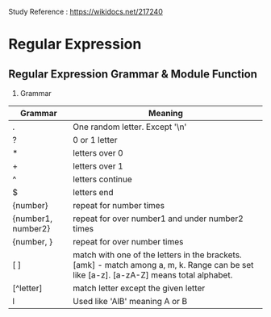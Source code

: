 Study Reference : https://wikidocs.net/217240

# Regular Expression

## Regular Expression Grammar & Module Function

1. Grammar

| Grammar | Meaning |
| ----- | ----- |
| . | One random letter. Except '\n' |
| ? | 0 or 1 letter |
| * | letters over 0 |
| + | letters over 1 |
| ^ | letters continue |
| $ | letters end |
| {number} | repeat for number times|
| {number1, number2} | repeat for over number1 and under number2 times |
| {number, } | repeat for over number times |
| [ ] | match with one of the letters in the brackets. [amk] - match among a, m, k. Range can be set like [a-z]. [a-zA-Z] means total alphabet. |
| [^letter] | match letter except the given letter |
| l | Used like 'AlB' meaning A or B |